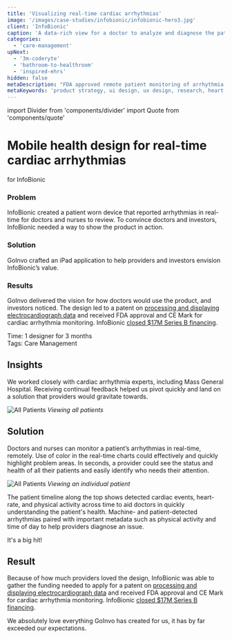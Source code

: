 ```yaml
---
title: 'Visualizing real-time cardiac arrhythmias'
image: '/images/case-studies/infobionic/infobionic-hero3.jpg'
client: 'InfoBionic'
caption: 'A data-rich view for a doctor to analyze and diagnose the patient remotely.'
categories:
  - 'care-management'
upNext:
  - '3m-coderyte'
  - 'bathroom-to-healthroom'
  - 'inspired-ehrs'
hidden: false
metaDescription: "FDA approved remote patient monitoring of arrhythmia's secures $17M Series B financing."
metaKeywords: 'product strategy, ui design, ux design, research, heart monitoring, infobionic'
---
```


import Divider from 'components/divider'
import Quote from 'components/quote'

# Mobile health design for real-time cardiac arrhythmias

for InfoBionic

### Problem

InfoBionic created a patient worn device that reported arrhythmias in real-time for doctors and nurses to review. To convince doctors and investors, InfoBionic needed a way to show the product in action.

### Solution

GoInvo crafted an iPad application to help providers and investors envision InfoBionic’s value.

### Results

GoInvo delivered the vision for how doctors would use the product, and investors noticed. The design led to a patent on [processing and displaying electrocardiograph data](https://www.google.com/patents/US8620418) and received FDA approval and CE Mark for cardiac arrhythmia monitoring. InfoBionic [closed $17M Series B financing](https://infobionic.com/infobionic-17m-series-b-close-new-team-members/).

<span class="text--uppercase text--gray text--bold text--spacing text--md">Time:</span> 1 designer for 3 months<br/>
<span class="text--uppercase text--gray text--bold text--spacing text--md">Tags:</span> Care Management

<Divider />

## Insights

We worked closely with cardiac arrhythmia experts, including Mass General Hospital. Receiving continual feedback helped us pivot quickly and land on a solution that providers would gravitate towards.

![All Patients](/images/case-studies/infobionic/infobionic-dashboard.jpg)
_Viewing all patients_

## Solution

Doctors and nurses can monitor a patient’s arrhythmias in real-time, remotely. Use of color in the real-time charts could effectively and quickly highlight problem areas. In seconds, a provider could see the status and health of all their patients and easily identify who needs their attention.

![All Patients](/images/case-studies/infobionic/infobionic-patient-report.jpg)
_Viewing an individual patient_

The patient timeline along the top shows detected cardiac events, heart-rate, and physical activity across time to aid doctors in quickly understanding the patient's health. Machine- and patient-detected arrhythmias paired with important metadata such as physical activity and time of day to help providers diagnose an issue.

<Quote quotee="Nancy Briefs" quoteeSub="CEO, InfoBionic">It's a big hit!</Quote>

## Result

Because of how much providers loved the design, InfoBionic was able to gather the funding needed to apply for a patent on [processing and displaying electrocardiograph data](https://www.google.com/patents/US8620418) and received FDA approval and CE Mark for cardiac arrhythmia monitoring. InfoBionic [closed $17M Series B financing](https://infobionic.com/infobionic-17m-series-b-close-new-team-members/).

<Quote quotee="Serban Georgescu MD" quoteeSub="Director of Business and Clinical Development, InfoBionic">We absolutely love everything GoInvo has created for us, it has by far exceeded our expectations.</Quote>
